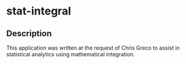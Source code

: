 # stat-integral

## Description
This application was written at the request of Chris Greco to assist in statistical analytics using mathematical integration.
